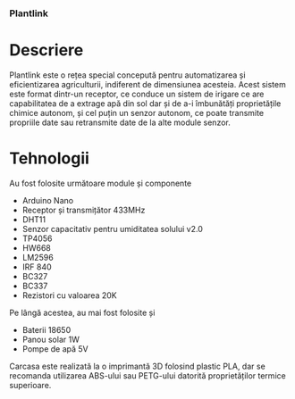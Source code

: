 ### Plantlink

# Descriere

Plantlink este o rețea special concepută pentru automatizarea și eficientizarea agriculturii, indiferent
de dimensiunea acesteia. Acest sistem este format dintr-un receptor, ce conduce un sistem de irigare
ce are capabilitatea de a extrage apă din sol dar și de a-i îmbunătăți proprietățile chimice autonom, și
cel puțin un senzor autonom, ce poate transmite propriile date sau retransmite date de la alte module
senzor.

# Tehnologii

Au fost folosite următoare module și componente
  + Arduino Nano
  + Receptor și transmițător 433MHz
  + DHT11
  + Senzor capacitativ pentru umiditatea solului v2.0
  + TP4056
  + HW668
  + LM2596
  + IRF 840
  + BC327
  + BC337
  + Rezistori cu valoarea 20K

Pe lângă acestea, au mai fost folosite și
  + Baterii 18650
  + Panou solar 1W
  + Pompe de apă 5V

Carcasa este realizată la o imprimantă 3D folosind plastic PLA, dar se recomanda utilizarea ABS-ului sau PETG-ului datorită proprietăților termice superioare.
